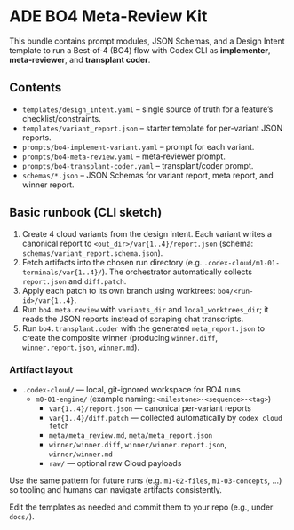# ADE BO4 Meta-Review Kit

This bundle contains prompt modules, JSON Schemas, and a Design Intent template to run a
Best‑of‑4 (BO4) flow with Codex CLI as **implementer**, **meta‑reviewer**, and **transplant coder**.

## Contents
- `templates/design_intent.yaml` – single source of truth for a feature’s checklist/constraints.
- `templates/variant_report.json` – starter template for per-variant JSON reports.
- `prompts/bo4-implement-variant.yaml` – prompt for each variant.
- `prompts/bo4-meta-review.yaml` – meta‑reviewer prompt.
- `prompts/bo4-transplant-coder.yaml` – transplant/coder prompt.
- `schemas/*.json` – JSON Schemas for variant report, meta report, and winner report.

## Basic runbook (CLI sketch)
1. Create 4 cloud variants from the design intent. Each variant writes a canonical report to `<out_dir>/var{1..4}/report.json` (schema: `schemas/variant_report.schema.json`).
2. Fetch artifacts into the chosen run directory (e.g. `.codex-cloud/m1-01-terminals/var{1..4}/`). The orchestrator automatically collects `report.json` and `diff.patch`.
3. Apply each patch to its own branch using worktrees: `bo4/<run-id>/var{1..4}`.
4. Run `bo4.meta.review` with `variants_dir` and `local_worktrees_dir`; it reads the JSON reports instead of scraping chat transcripts.
5. Run `bo4.transplant.coder` with the generated `meta_report.json` to create the composite winner (producing `winner.diff`, `winner.report.json`, `winner.md`).

### Artifact layout
- `.codex-cloud/` — local, git-ignored workspace for BO4 runs
  - `m0-01-engine/` (example naming: `<milestone>-<sequence>-<tag>`)
    - `var{1..4}/report.json` — canonical per-variant reports
    - `var{1..4}/diff.patch` — collected automatically by `codex cloud fetch`
    - `meta/meta_review.md`, `meta/meta_report.json`
    - `winner/winner.diff`, `winner/winner.report.json`, `winner/winner.md`
    - `raw/` — optional raw Cloud payloads

Use the same pattern for future runs (e.g. `m1-02-files`, `m1-03-concepts`, …) so tooling and humans can navigate artifacts consistently.

Edit the templates as needed and commit them to your repo (e.g., under `docs/`).
